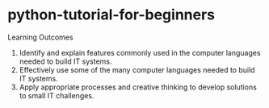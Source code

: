 # python-tutorial-for-beginners

Learning Outcomes

1. Identify and explain features commonly used in the computer languages needed to build IT systems.
2. Effectively use some of the many computer languages needed to build IT systems.
3. Apply appropriate processes and creative thinking to develop solutions to small IT challenges.
